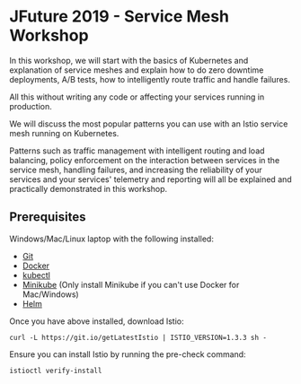 # JFuture 2019 - Service Mesh Workshop

In this workshop, we will start with the basics of Kubernetes and explanation of service meshes and explain how to do zero downtime deployments, A/B tests, how to intelligently route traffic and handle failures.

All this without writing any code or affecting your services running in production.

We will discuss the most popular patterns you can use with an Istio service mesh running on Kubernetes.

Patterns such as traffic management with intelligent routing and load balancing, policy enforcement on the interaction between services in the service mesh, handling failures, and increasing the reliability of your services and your services' telemetry and reporting will all be explained and practically demonstrated in this workshop.

## Prerequisites

Windows/Mac/Linux laptop with the following installed:

- [Git](https://git-scm.com/book/en/v2/Getting-Started-Installing-Git)
- [Docker](https://docs.docker.com/docker-for-mac/install/)
- [kubectl](https://kubernetes.io/docs/tasks/tools/install-kubectl/)
- [Minikube](https://kubernetes.io/docs/tasks/tools/install-minikube/) (Only install Minikube if you can't use Docker for Mac/Windows)
- [Helm](https://helm.sh)


Once you have above installed, download Istio:

```
curl -L https://git.io/getLatestIstio | ISTIO_VERSION=1.3.3 sh -
```

Ensure you can install Istio by running the pre-check command:

```
istioctl verify-install
```
